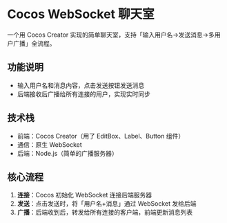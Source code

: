 # Cocos WebSocket 聊天室  
一个用 Cocos Creator 实现的简单聊天室，支持「输入用户名→发送消息→多用户广播」全流程。  

## 功能说明  
- 输入用户名和消息内容，点击发送按钮发送消息  
- 后端接收后广播给所有连接的用户，实现实时同步  

## 技术栈  
- 前端：Cocos Creator（用了 EditBox、Label、Button 组件）  
- 通信：原生 WebSocket  
- 后端：Node.js（简单的广播服务器）  

## 核心流程  
1. **连接**：Cocos 初始化 WebSocket 连接后端服务器  
2. **发送**：点击发送时，将「用户名+消息」通过 WebSocket 发给后端  
3. **广播**：后端收到后，转发给所有连接的客户端，前端更新消息列表  

